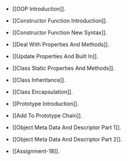 

- [[OOP Introduction]].
- [[Constructor Function Introduction]].
- [[Constructor Function New Syntax]].
- [[Deal With Properties And Methods]].
- [[Update Properties And Built In]].
- [[Class Static Properties And Methods]].
- [[Class Inheritance]].
- [[Class Encapsulation]].
- [[Prototype Introduction]].
- [[Add To Prototype Chain]].
- [[Object Meta Data And Descriptor Part 1]].
- [[Object Meta Data And Descriptor Part 2]].



- [[Assignment-18]].